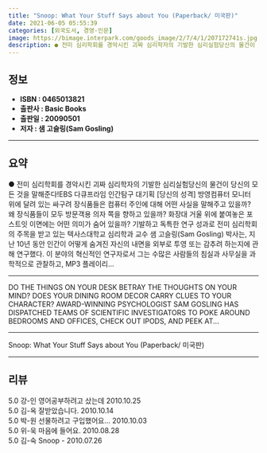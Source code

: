 ```yaml
---
title: "Snoop: What Your Stuff Says about You (Paperback/ 미국판)"
date: 2021-06-05 05:55:39
categories: [외국도서, 경영-인문]
image: https://bimage.interpark.com/goods_image/2/7/4/1/207172741s.jpg
description: ● 전미 심리학회를 경악시킨 괴짜 심리학자의 기발한 심리실험당신의 물건이 당신의 모든 것을 말해준다!EBS 다큐프라임 인간탐구 대기획 [당신의 성격] 방영컴퓨터 모니터 위에 달려 있는 싸구려 장식품들은 컴퓨터 주인에 대해 어떤 사실을 말해주고 있을까? 왜 장식품들이 모두 방문객용 의자
---
```


## **정보**

- **ISBN : 0465013821**
- **출판사 : Basic Books**
- **출판일 : 20090501**
- **저자 : 샘 고슬링(Sam Gosling)**

------



## **요약**

●  전미 심리학회를 경악시킨 괴짜 심리학자의 기발한 심리실험당신의 물건이 당신의 모든 것을 말해준다!EBS 다큐프라임 인간탐구 대기획 [당신의 성격] 방영컴퓨터 모니터 위에 달려 있는 싸구려 장식품들은 컴퓨터 주인에 대해 어떤 사실을 말해주고 있을까? 왜 장식품들이 모두 방문객용 의자 쪽을 향하고 있을까? 화장대 거울 위에 붙여놓은 포스트잇 이면에는 어떤 의미가 숨어 있을까? 기발하고 독특한 연구 성과로 전미 심리학회의 주목을 받고 있는 텍사스대학교 심리학과 교수 샘 고슬링(Sam Gosling) 박사는, 지난 10년 동안 인간이 어떻게 숨겨진 자신의 내면을 외부로 투영 또는 감추려 하는지에 관해 연구했다. 이 분야의 혁신적인 연구자로서 그는 수많은 사람들의 침실과 사무실을 과학적으로 관찰하고, MP3 플레이리...

------

DO THE THINGS ON YOUR DESK BETRAY THE THOUGHTS ON YOUR MIND? DOES YOUR DINING ROOM DECOR CARRY CLUES TO YOUR CHARACTER? AWARD-WINNING PSYCHOLOGIST SAM GOSLING HAS DISPATCHED TEAMS OF SCIENTIFIC INVESTIGATORS TO POKE AROUND BEDROOMS AND OFFICES, CHECK OUT IPODS, AND PEEK AT... 

------


Snoop: What Your Stuff Says about You (Paperback/ 미국판) 

------


## **리뷰** 

5.0 강-인 영어공부하려고 샀는데 2010.10.25 <br/>5.0 김-옥 잘받았습니다. 2010.10.14 <br/>5.0 박-원 선물하려고 구입했어요... 2010.10.03 <br/>5.0 위-욱 마음에 들어요. 2010.08.28 <br/>5.0 김-숙 Snoop  -  2010.07.26 <br/>